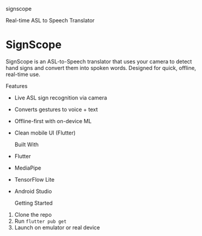 signscope

Real-time ASL to Speech Translator
# SignScope 

SignScope is an ASL-to-Speech translator that uses your camera to detect hand signs and convert them into spoken words. Designed for quick, offline, real-time use.

  Features
- Live ASL sign recognition via camera
- Converts gestures to voice + text
- Offline-first with on-device ML
- Clean mobile UI (Flutter)

  Built With
- Flutter
- MediaPipe
- TensorFlow Lite
- Android Studio

  Getting Started
1. Clone the repo
2. Run `flutter pub get`
3. Launch on emulator or real device

